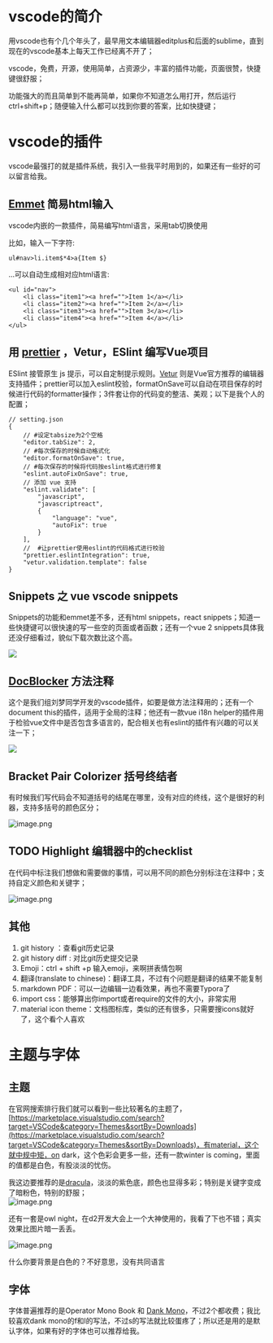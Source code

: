 # vscode的简介

用vscode也有个几个年头了，最早用文本编辑器editplus和后面的sublime，直到现在的vscode基本上每天工作已经离不开了；

vscode，免费，开源，使用简单，占资源少，丰富的插件功能，页面很赞，快捷键很舒服；

功能强大的而且简单到不能再简单，如果你不知道怎么用打开，然后运行ctrl+shift+p；随便输入什么都可以找到你要的答案，比如快捷键；

# vscode的插件

vscode最强打的就是插件系统，我引入一些我平时用到的，如果还有一些好的可以留言给我。

## [Emmet](https://docs.emmet.io/) 简易html输入

vscode内嵌的一款插件，简易编写html语言，采用tab切换使用

比如，输入一下字符:
```
ul#nav>li.item$*4>a{Item $}
```

...可以自动生成相对应html语言:

```
<ul id="nav">
	<li class="item1"><a href="">Item 1</a></li>
	<li class="item2"><a href="">Item 2</a></li>
	<li class="item3"><a href="">Item 3</a></li>
	<li class="item4"><a href="">Item 4</a></li>
</ul>
```

## 用 [prettier](https://prettier.io/) ，Vetur，ESlint 编写Vue项目

ESlint 接管原生 js 提示，可以自定制提示规则。[Vetur](https://cn.vuejs.org/v2/guide/typescript.html#%E7%BC%96%E8%BE%91%E5%99%A8%E6%94%AF%E6%8C%81) 则是Vue官方推荐的编辑器支持插件；prettier可以加入eslint校验，formatOnSave可以自动在项目保存的时候进行代码的formatter操作；3件套让你的代码变的整洁、美观；以下是我个人的配置；

```
// setting.json
{
    // #设定tabsize为2个空格
    "editor.tabSize": 2,
    // #每次保存的时候自动格式化 
    "editor.formatOnSave": true,
    // #每次保存的时候将代码按eslint格式进行修复
    "eslint.autoFixOnSave": true,
    // 添加 vue 支持
    "eslint.validate": [
        "javascript",
        "javascriptreact",
        {
            "language": "vue",
            "autoFix": true
        }
    ],
    //  #让prettier使用eslint的代码格式进行校验 
    "prettier.eslintIntegration": true,
    "vetur.validation.template": false
}
```

## Snippets 之 vue vscode snippets

Snippets的功能和emmet差不多，还有html snippets，react snippets；知道一些快捷键可以很快速的写一些空的页面或者函数；还有一个vue 2 snippets具体我还没仔细看过，貌似下载次数比这个高。

![](https://cdn.nlark.com/yuque/0/2019/gif/127166/1552119580664-b7c49d38-53ec-4dcd-bf39-35eb8f891f50.gif#align=left&display=inline&height=420&originHeight=720&originWidth=1280&size=0&status=done&width=746)


## [DocBlocker](https://github.com/FlyDreame/vscode-docBlocker) 方法注释

这个是我们组刘梦同学开发的vscode插件，如要是做方法注释用的；还有一个document this的插件，适用于全局的注释；他还有一款vue i18n helper的插件用于检验vue文件中是否包含多语言的，配合相关也有eslint的插件有兴趣的可以关注一下；

![](https://cdn.nlark.com/yuque/0/2019/gif/127166/1552117629502-f1e12b80-c8e3-45e8-8bd0-f385786f66b4.gif#align=left&display=inline&height=388&originHeight=475&originWidth=914&size=0&status=done&width=746)

## Bracket Pair Colorizer 括号终结者

有时候我们写代码会不知道括号的结尾在哪里，没有对应的终线，这个是很好的利器，支持多括号的颜色区分；


![image.png](https://cdn.nlark.com/yuque/0/2019/png/127166/1552117888151-55cc8557-eede-49af-9431-8d3a1247487e.png#align=left&display=inline&height=118&name=image.png&originHeight=118&originWidth=579&size=23172&status=done&width=579)

## TODO Highlight 编辑器中的checklist

在代码中标注我们想做和需要做的事情，可以用不同的颜色分别标注在注释中；支持自定义颜色和关键字；



![image.png](https://cdn.nlark.com/yuque/0/2019/png/127166/1552118291798-9169f2a5-d736-4c4d-865a-b6fcb8182d9d.png#align=left&display=inline&height=290&name=image.png&originHeight=290&originWidth=584&size=42955&status=done&width=584)


## 其他

1. git history ：查看git历史记录
1. git history diff : 对比git历史提交记录
1. Emoji：ctrl + shift +p 输入emoji，来啊拼表情包啊
1. 翻译(translate to chinese)：翻译工具，不过有个问题是翻译的结果不能复制
1. markdown PDF：可以一边编辑一边看效果，再也不需要Typora了
1. import css：能够算出你import或者require的文件的大小，非常实用
1. material icon theme：文档图标库，类似的还有很多，只需要搜icons就好了，这个看个人喜欢

# 主题与字体

## 主题 

在官网搜索排行我们就可以看到一些比较著名的主题了，[https://marketplace.visualstudio.com/search?target=VSCode&category=Themes&sortBy=Downloads](https://marketplace.visualstudio.com/search?target=VSCode&category=Themes&sortBy=Downloads)，有material，这个就中规中矩，on dark，这个色彩会更多一些，还有一款winter is coming，里面的值都是白色，有股淡淡的忧伤。

我这边要推荐的是[dracula](https://github.com/dracula/dracula-theme/)，淡淡的紫色底，颜色也显得多彩；特别是关键字变成了暗粉色，特别的舒服；<br />
![image.png](https://cdn.nlark.com/yuque/0/2019/png/127166/1552120220846-98764a57-32d7-4f00-8c97-4974cdf04e9d.png#align=left&display=inline&height=420&name=image.png&originHeight=420&originWidth=647&size=96975&status=done&width=647)

还有一套是owl night，在d2开发大会上一个大神使用的，我看了下也不错；真实效果比图片暗一丢丢。

![image.png](https://cdn.nlark.com/yuque/0/2019/png/127166/1552121271855-9c433649-c432-439d-b215-0a7282b6562c.png#align=left&display=inline&height=468&name=image.png&originHeight=468&originWidth=678&size=240603&status=done&width=678)

什么你要背景是白色的？不好意思，没有共同语言

## 字体

字体普遍推荐的是Operator Mono Book 和 [Dank Mono](https://dank.sh/)，不过2个都收费；我比较喜欢dank mono的f和l的写法，不过s的写法就比较蛋疼了；所以还是用的是默认字体，如果有好的字体也可以推荐给我。